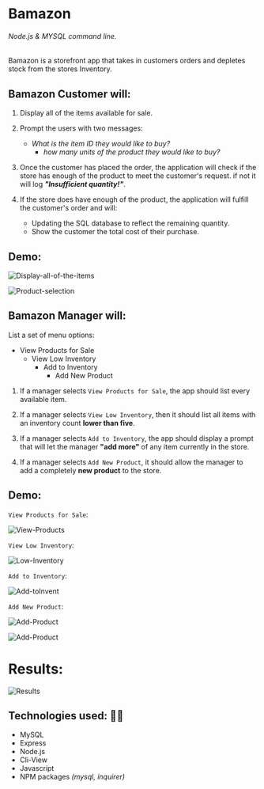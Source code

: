 # Bamazon

###### Node.js &amp; MYSQL command line. 

Bamazon is a storefront app that takes in customers orders and depletes stock from the stores Inventory.

## Bamazon Customer will:

1. Display all of the items available for sale.

2. Prompt the users with two messages:
    - *What is the item ID they would like to buy?*
        - *how many units of the product they would like to buy?*

3. Once the customer has placed the order, the application will check if the store has enough of the product to meet the customer's request. if not it will log **_"Insufficient quantity!"_**.

4. If the store does have enough of the product, the application will fulfill the customer's order and will:
   - Updating the SQL database to reflect the remaining quantity.
   - Show the customer the total cost of their purchase.

## Demo: 

![Display-all-of-the-items](Demo/Display-all-of-the-items.gif)

![Product-selection](Demo/Product-selection.gif)

## Bamazon Manager will:

List a set of menu options:

- View Products for Sale
   - View Low Inventory
     - Add to Inventory
       - Add New Product

1.  If a manager selects `View Products for Sale`, the app should list every available item.

2. If a manager selects `View Low Inventory`, then it should list all items with an inventory count **lower than five**.

3. If a manager selects `Add to Inventory`, the app should display a prompt that will let the manager **__"add more"__** of any item currently in the store.

4. If a manager selects `Add New Product`, it should allow the manager to add a completely **new product** to the store.

## Demo:

`View Products for Sale`:

![View-Products](Demo/View-Prod.gif)

`View Low Inventory`:

![Low-Inventory](Demo/Low-Invent.gif)

`Add to Inventory`:

![Add-toInvent](Demo/Add-toInvent.gif)

`Add New Product`:

![Add-Product](Demo/Add-Product.gif)

![Add-Product](Demo/Add-Product2.gif)

# Results:

![Results](Demo/Results.png)

## **Technologies used:** 👩‍💻

* MySQL
* Express
* Node.js
* Cli-View
* Javascript
* NPM packages *(mysql, inquirer)*